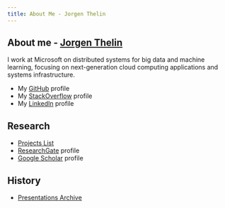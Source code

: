 ```yaml
---
title: About Me - Jorgen Thelin
---
```


## About me - [Jorgen Thelin][about-me]

I work at Microsoft on distributed systems for big data and machine learning, focusing on next-generation cloud computing applications and systems infrastructure.

- My [GitHub] profile
- My [StackOverflow] profile
- My [LinkedIn] profile

## Research

- [Projects List][Projects]
- [ResearchGate] profile
- [Google Scholar][G-Scholar] profile

## History

- [Presentations Archive](./Presentations)

[about-me]: https://jthelin.github.io/

[GitHub]: https://github.com/jthelin

[LinkedIn]: https://www.linkedin.com/in/jthelin

[StackOverflow]: https://stackoverflow.com/users/282326/jorgen-thelin

[Projects]: ./projects.html

[G-Scholar]: https://scholar.google.com/citations?user=z0gQs_0AAAAJ&hl=en

[ResearchGate]: https://www.researchgate.net/profile/Jorgen_Thelin

